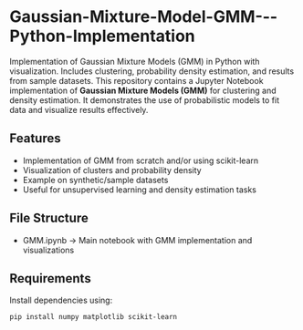 # Gaussian-Mixture-Model-GMM---Python-Implementation
Implementation of Gaussian Mixture Models (GMM) in Python with visualization. Includes clustering, probability density estimation, and results from sample datasets.
This repository contains a Jupyter Notebook implementation of **Gaussian Mixture Models (GMM)** for clustering and density estimation. It demonstrates the use of probabilistic models to fit data and visualize results effectively.

## Features
- Implementation of GMM from scratch and/or using scikit-learn
- Visualization of clusters and probability density
- Example on synthetic/sample datasets
- Useful for unsupervised learning and density estimation tasks

## File Structure
- GMM.ipynb → Main notebook with GMM implementation and visualizations

##  Requirements
Install dependencies using: 
```bash
pip install numpy matplotlib scikit-learn

